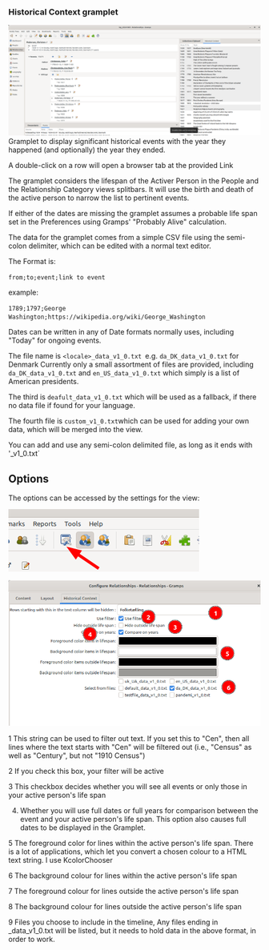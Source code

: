### Historical Context gramplet

![](./gramplet.png) 
Gramplet to display significant historical events with the year they happened (and optionally) the year they ended.

A double-click on a row will open a browser tab at the provided Link

The gramplet considers the lifespan of the Activer Person in the People and the Relationship Category views splitbars.
It will use the birth and death of the active person to narrow the list to pertinent events.

If either of the dates are missing the gramplet assumes a probable life span set in the Preferences using Gramps' "Probably Alive" calculation.
 
The data for the gramplet comes from a simple CSV file using the semi-colon delimiter, which can be edited with a normal text editor.

The Format is:

`from;to;event;link to event`

example:

`1789;1797;George Washington;https://wikipedia.org/wiki/George_Washington`

Dates can be written in any of Date formats normally uses, including "Today" for ongoing events.

The file name is `<locale>_data_v1_0.txt `e.g. `da_DK_data_v1_0.txt` for Denmark
Currently only a small assortment of files are provided, including `da_DK_data_v1_0.txt` and `en_US_data_v1_0.txt` which simply is a list of American presidents.

The third is `deafult_data_v1_0.txt` which will be used as a fallback, if there no data file if found for your language.

The fourth file is `custom_v1_0.txt`which can be used for adding your own data, which will be merged into the view.

You can add and use any semi-colon delimited file, as long as it ends with '_v1_0.txt´

## Options

The options can be accessed by the settings for the view:

![Options](./options1.png  "Options")

![Options](./options.png  "Options")

1 This string can be used to filter out text. If you set this to "Cen", then all lines where the text starts with "Cen" will be filtered out (i.e., "Census" as well as "Century", but not "1910 Census")

2 If you check this box, your filter will be active

3 This checkbox decides whether you will see all events or only those in your active person's life span

4. Whether you will use full dates or full years for comparison between the event and your active person's life span. This option also causes full dates to be displayed in the Gramplet.


5 The foreground color for lines within the active person's life span. There is a lot of applications, which let you convert a chosen colour to a HTML text string. I use KcolorChooser

6 The background colour for lines within the active person's life span
 
7  The foreground colour for lines outside the active person's life span

8 The background colour for lines outside the active person's life span

9 Files you choose to include in the timeline, Any files ending in _data_v1_0.txt will be listed, but it needs to hold data in the above format, in order to work.
